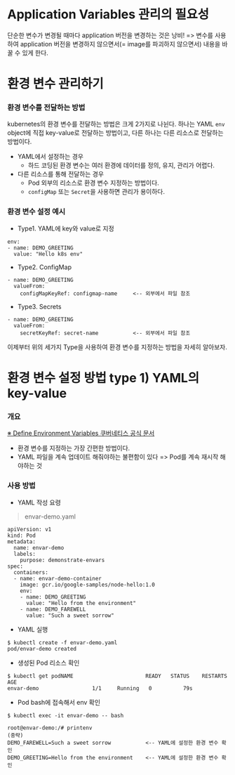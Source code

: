 # Application Variables 관리의 필요성

단순한 변수가 변경될 때마다 application 버전을 변경하는 것은 낭비!
=> 변수를 사용하여 application 버전을 변경하지 않으면서(= image를 파괴하지 않으면서) 내용을 바꿀 수 있게 한다.

# 환경 변수 관리하기

### 환경 변수를 전달하는 방법

kubernetes의 환경 변수를 전달하는 방법은 크게 2가지로 나뉜다.
하나는 YAML `env` object에 직접 key-value로 전달하는 방법이고, 다른 하나는 다른 리소스로 전달하는 방법이다.

* YAML에서 설정하는 경우
  * 하드 코딩된 환경 변수는 여러 환경에 데이터를 정의, 유지, 관리가 어렵다.
* 다른 리소스를 통해 전달하는 경우
  * Pod 외부의 리소스로 환경 변수 지정하는 방법이다.
  * `configMap` 또는 `Secret`을 사용하면 관리가 용이하다.

### 환경 변수 설정 예시

* Type1. YAML에 key와 value로 지정
```
env:
- name: DEMO_GREETING
  value: "Hello k8s env"
```

* Type2. ConfigMap
```
- name: DEMO_GREETING
  valueFrom:
    configMapKeyRef: configmap-name     <-- 외부에서 파일 참조
```

* Type3. Secrets
```
- name: DEMO_GREETING
  valueFrom:
    secretKeyRef: secret-name           <-- 외부에서 파일 참조
```

이제부터 위의 세가지 Type을 사용하여 환경 변수를 지정하는 방법을 자세히 알아보자.

# 환경 변수 설정 방법 type 1) YAML의 key-value

### 개요

[※ Define Environment Variables 쿠버네티스 공식 문서](https://kubernetes.io/docs/tasks/inject-data-application/define-environment-variable-container/)

* 환경 변수를 지정하는 가장 간편한 방법이다.
* YAML 파일을 계속 업데이트 해줘야하는 불편함이 있다 => Pod를 계속 재시작 해야하는 것

### 사용 방법

* YAML 작성 요령

> envar-demo.yaml
```
apiVersion: v1
kind: Pod
metadata:
  name: envar-demo
  labels:
    purpose: demonstrate-envars
spec:
  containers:
  - name: envar-demo-container
    image: gcr.io/google-samples/node-hello:1.0
    env:
    - name: DEMO_GREETING
      value: "Hello from the environment"
    - name: DEMO_FAREWELL
      value: "Such a sweet sorrow"
```

* YAML 실행
```
$ kubectl create -f envar-demo.yaml
pod/envar-demo created
```

* 생성된 Pod 리소스 확인
```
$ kubectl get podNAME                       READY   STATUS    RESTARTS   AGE
envar-demo                 1/1     Running   0          79s
```

* Pod bash에 접속해서 env 확인
```
$ kubectl exec -it envar-demo -- bash

root@envar-demo:/# printenv
(중략)
DEMO_FAREWELL=Such a sweet sorrow           <-- YAML에 설정한 환경 변수 확인
DEMO_GREETING=Hello from the environment    <-- YAML에 설정한 환경 변수 확인
```

